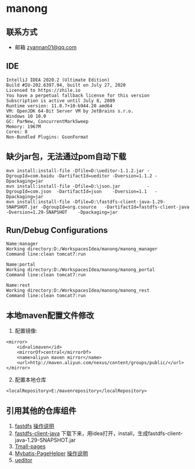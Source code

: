 # manong

## 联系方式

- 邮箱 zyannan01@qq.com 

## IDE
```
IntelliJ IDEA 2020.2 (Ultimate Edition)
Build #IU-202.6397.94, built on July 27, 2020
Licensed to https://zhile.io
You have a perpetual fallback license for this version
Subscription is active until July 8, 2089
Runtime version: 11.0.7+10-b944.20 amd64
VM: OpenJDK 64-Bit Server VM by JetBrains s.r.o.
Windows 10 10.0
GC: ParNew, ConcurrentMarkSweep
Memory: 1967M
Cores: 8
Non-Bundled Plugins: GsonFormat
```

## 缺少jar包，无法通过pom自动下载
```
mvn install:install-file -Dfile=D:\ueditor-1.1.2.jar -DgroupId=com.baidu -DartifactId=ueditor -Dversion=1.1.2 -Dpackaging=jar
mvn install:install-file -Dfile=D:\json.jar 	     -DgroupId=com.json  -DartifactId=json    -Dversion=1.1   -Dpackaging=jar
mvn install:install-file -Dfile=D:\fastdfs-client-java-1.29-SNAPSHOT.jar -DgroupId=org.csource   -DartifactId=fastdfs-client-java    -Dversion=1.29-SNAPSHOT   	-Dpackaging=jar
```

## Run/Debug Configurations
```
Name:manager
Working directory:D:/WorkspacesIdea/manong/manong_manager
Command line:clean tomcat7:run
```
```
Name:portal
Working directory:D:/WorkspacesIdea/manong/manong_portal
Command line:clean tomcat7:run
```
```
Name:rest
Working directory:D:/WorkspacesIdea/manong/manong_rest
Command line:clean tomcat7:run
```

## 本地maven配置文件修改

1. 配置镜像:
```
<mirror>
	<id>alimaven</id>
	<mirrorOf>central</mirrorOf>
	<name>aliyun maven mirror</name>
	<url>http://maven.aliyun.com/nexus/content/groups/public/</url>
</mirror>
```
2. 配置本地仓库
```
<localRepository>E:/mavenrepository</localRepository>
```

## 引用其他的仓库组件

1. [fastdfs](https://github.com/happyfish100/fastdfs)  [操作说明](https://github.com/happyfish100/fastdfs/wiki)
2. [fastdfs-client-java](https://github.com/happyfish100/fastdfs-client-java) 下载下来，用idea打开，install，生成fastdfs-client-java-1.29-SNAPSHOT.jar
3. [Tmall-pages](https://github.com/Catsugar/Tmall-pages)
4. [Mybatis-PageHelper](https://github.com/pagehelper/Mybatis-PageHelper) [操作说明](https://github.com/pagehelper/Mybatis-PageHelper/blob/master/wikis/zh/HowToUse.md)
5. [ueditor](https://github.com/fex-team/ueditor)
